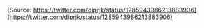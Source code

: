 [Source: https://twitter.com/diprjk/status/1285943986213883906](https://twitter.com/diprjk/status/1285943986213883906)
